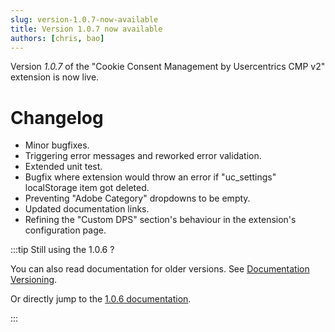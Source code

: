 ```yaml
---
slug: version-1.0.7-now-available
title: Version 1.0.7 now available
authors: [chris, bao]
---
```


Version *1.0.7* of the "Cookie Consent Management by Usercentrics CMP v2" extension is now live.


# Changelog

* Minor bugfixes.
* Triggering error messages and reworked error validation.
* Extended unit test.
* Bugfix where extension would throw an error if "uc_settings" localStorage item got deleted.
* Preventing "Adobe Category" dropdowns to be empty.
* Updated documentation links.
* Refining the "Custom DPS" section's behaviour in the extension's configuration page.

:::tip Still using the 1.0.6 ?

You can also read documentation for older versions. See [Documentation Versioning](/blog/documentation-versioning).

Or directly jump to the [1.0.6 documentation](/docs/1.0.6/prolog).

:::
